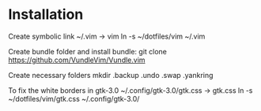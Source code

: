 # Installation
Create symbolic link
~/.vim -> vim
    ln -s ~/dotfiles/vim ~/.vim

Create bundle folder and install bundle:
    git clone https://github.com/VundleVim/Vundle.vim

Create necessary folders
    mkdir .backup .undo .swap .yankring

To fix the white borders in gtk-3.0
~/.config/gtk-3.0/gtk.css -> gtk.css
    ln -s ~/dotfiles/vim/gtk.css ~/.config/gtk-3.0/
